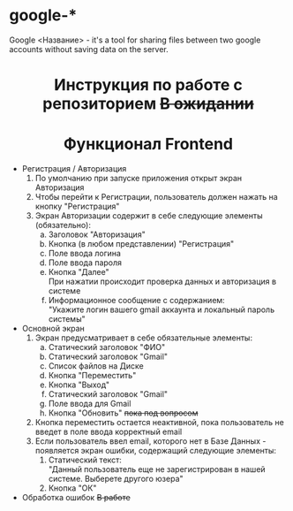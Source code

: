 # google-*
Google <Название> - it's a tool for sharing files between two google accounts without saving data on the server.
<h1 align='center'>Инструкция по работе с репозиторием <strike> В ожидании </strike></h1>

<h1 align='center'>Функционал Frontend</h1>
<ul>
    <li> Регистрация / Авторизация
        <ol type="1">
            <li>По умолчанию при запуске приложения открыт экран Авторизация</li>
            <li>Чтобы перейти к Регистрации, пользователь должен нажать на кнопку "Регистрация"</li>
            <li>
                Экран Авторизации содержит в себе следующие элементы (обязательно):
                <ol type="a">
                    <li>Заголовок "Авторизация"</li>
                    <li>Кнопка (в любом представлении) "Регистрация"</li>
                    <li>Поле ввода логина</li>
                    <li>Поле ввода пароля</li>
                    <li>
                        Кнопка "Далее" <br> При нажатии происходит проверка данных и авторизация в системе
                    </li>
                    <li>Информационное сообщение с содержанием: <br>
                        "Укажите логин вашего gmail аккаунта и локальный пароль системы"
                    </li>
                </ol>
            </li>
        </ol>
    </li>
    <li>Основной экран
        <ol type="1">
            <li>Экран предусматривает в себе обязательные элементы:
                <ol type="a">
                    <li>Статический заголовок "ФИО"</li>
                    <li>Статический заголовок "Gmail"</li>
                    <li>Список файлов на Диске</li>
                    <li>Кнопка "Переместить"</li>
                    <li>Кнопка "Выход"</li>
                    <li>Статический заголовок "Gmail"</li>
                    <li>Поле ввода для Gmail</li>
                    <li>Кнопка "Обновить" <strike>пока под вопросом</strike></li>
                </ol>
            </li>
            <li>Кнопка переместить остается неактивной, пока пользователь не введет в поле ввода корректный email</li>
            <li>Если пользователь ввел email, которого нет в Базе Данных - появляется экран ошибки, содержащий
                следующие элементы:
                <ol type="1">
                    <li>Статический текст: <br> "Данный пользователь еще не зарегистрирован в нашей системе. Выберете другого юзера"</li>
                    <li>Кнопка "ОК"</li>
                </ol>
            </li>
        </ol>
    <li>Обработка ошибок <strike>В работе</strike></li>
    

</ul>